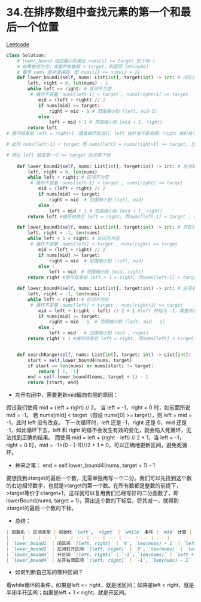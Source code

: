 # 34.在排序数组中查找元素的第一个和最后一个位置

[Leetcode](https://leetcode.cn/problems/find-first-and-last-position-of-element-in-sorted-array/description/)

```Python
class Solution:
    # lower_bound 返回最小的满足 nums[i] >= target 的下标 i
    # 如果数组为空，或者所有数都 < target，则返回 len(nums)
    # 要求 nums 是非递减的，即 nums[i] <= nums[i + 1]
    def lower_bound1(self, nums: List[int], target:int) -> int: # 闭区间[left, right]
        left, right = 0, len(nums) - 1 
        while left <= right: # 区间不为空
         # 循环不变量：nums[left-1] < target , nums[right+1] >= target
            mid = (left + right) // 2
            if nums[mid] >= target:
                right = mid - 1 # 范围缩小到 [left, mid-1]
            else :
                left = mid + 1 # 范围缩小到 [mid + 1, right]
        return left 
# 循环结束后 left = right+1：随着循环的进行，left 指针会不断右移，right 指针会不断左移。最终，当 left 和 right 相遇（即 left == right）时，还会进行一次判断。如果 nums[mid] >= target，则 right = mid - 1，此时 left 不变，right 减 1，使得 left = right + 1；如果 nums[mid] < target，则 left = mid + 1，此时 right 不变，left 加 1，同样使得 left = right + 1。所以循环结束后，一定有 left = right + 1。

# 此时 nums[left-1] < target 而 nums[left] = nums[right+1] >= target, 当 nums[mid] < target 时，我们会将 left 更新为 mid + 1，所以 left 左侧的元素必然小于 target；当 nums[mid] >= target 时，我们会将 right 更新为 mid - 1，所以 right 右侧的元素必然大于等于 target

# 所以 left 就是第一个 >= target 的元素下标
    
    def lower_bound2(self, nums: List[int], target:int) -> int: # 左闭右开区间[left, right)
        left, right = 0, len(nums)  
        while left < right: # 区间不为空
         # 循环不变量：nums[left-1] < target , nums[right] >= target
            mid = (left + right) // 2
            if nums[mid] >= target:
                right = mid  # 范围缩小到 [left, mid)
            else :
                left = mid + 1 # 范围缩小到 [mid + 1, right)
        return left #循环结束后 left = right, 而nums[left-1] < target , nums[right] >= target，left是第一个下标

    def lower_bound3(self, nums: List[int], target:int) -> int: # 开区间(left, right)
        left, right = -1, len(nums)  
        while left + 1 < right: # 区间不为空
         # 循环不变量：nums[left] < target , nums[right] >= target
            mid = (left + right) // 2
            if nums[mid] >= target:
                right = mid  # 范围缩小到 (left, mid)
            else :
                left = mid  # 范围缩小到 (mid, right)
        return right #循环结束后 left + 1 = right, 而nums[left-1] < target , nums[right] >= target，right是第一个下标

    def lower_bound4(self, nums: List[int], target:int) -> int: # 左开右闭区间(left, right]
        left, right = -1, len(nums) - 1
        while left < right: # 区间不为空
         # 循环不变量：nums[left] < target , nums[right+1] >= target
            mid = left + (right - left) // 2 + 1 #left 开始为 -1，需要向右偏移，也就是向上取整
            if nums[mid] >= target:
                right = mid - 1  # 范围缩小到 (left, mid - 1]
            else :
                left = mid   # 范围缩小到 (mid , right]
        return right + 1 #循环结束后 left = right, 而nums[left] < target , nums[right+1] >= target，right是第一个下标


    def searchRange(self, nums: List[int], target: int) -> List[int]:
        start = self.lower_bound4(nums, target)
        if start == len(nums) or nums[start] != target:
            return [-1, -1]
        end = self.lower_bound4(nums, target + 1) - 1
        return [start, end]
```

- 左开右闭中，需要更新mid偏向右侧的原因：

假设我们使用 mid = (left + right) // 2。
当 left = -1，right = 0 时，如前面所说 mid = -1。
若 nums[mid] < target（假设 nums[0] >= target），则 left = mid = -1，此时 left 没有改变。
下一次循环时，left 还是 -1，right 还是 0，mid 还是 -1，如此循环下去，left 和 right 的值不会发生有效的变化，就会陷入死循环，无法找到正确的结果。
而使用 mid = left + (right - left) // 2 + 1，当 left = -1，right = 0 时，mid = -1+(0 - (-1))//2 + 1 = 0，可以正确地更新区间，避免死循环。

- 神来之笔： end = self.lower_bound4(nums, target + 1) - 1
  
要想找到≤target的最后一个数，无需单独再写一个二分。我们可以先找到这个数的右边相邻数字，也就是>target的第一个数。在所有数都是整数的前提下，>target等价于≥target+1，这样就可以复用我们已经写好的二分函数了，即lowerBound(nums, target + 1)，算出这个数的下标后，将其减一，就得到≤target的最后一个数的下标。

- 总结：

```markdown
| 函数名 | 区间类型 | 初始化 `left`, `right` | `while` 条件 | `mid` 计算 | `nums[mid] >= target` 时更新 | `nums[mid] < target` 时更新 | 返回值 | 循环结束特征 | 循环不变量 |
| --- | --- | --- | --- | --- | --- | --- | --- | --- | --- |
| `lower_bound1` | 闭区间 `[left, right]` | `0`, `len(nums) - 1` | `left <= right` | `(left + right) // 2` | `right = mid - 1` | `left = mid + 1` | `left` | `left = right + 1` | `nums[left - 1] < target`, `nums[right + 1] >= target` |
| `lower_bound2` | 左闭右开区间 `[left, right)` | `0`, `len(nums)` | `left < right` | `(left + right) // 2` | `right = mid` | `left = mid + 1` | `left` | `left = right` | `nums[left - 1] < target`, `nums[right] >= target` |
| `lower_bound3` | 开区间 `(left, right)` | `-1`, `len(nums)` | `left + 1 < right` | `(left + right) // 2` | `right = mid` | `left = mid` | `right` | `left + 1 = right` | `nums[left] < target`, `nums[right] >= target` |
| `lower_bound4` | 左开右闭区间 `(left, right]` | `-1`, `len(nums) - 1` | `left < right` | `left + (right - left) // 2 + 1` | `right = mid - 1` | `left = mid` | `right + 1` | `left = right` | `nums[left] < target`, `nums[right + 1] >= target` |
```
- 如何判断自己写的哪种区间？

看while循环的条件，如果是left <= right，就是闭区间；如果是left < right，就是半闭半开区间；如果是left + 1 < right，就是开区间。

